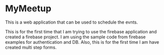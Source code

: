 # MyMeetup
This is a web application that can be used to schedule the evnts.

This is for the  first time that I am trying to use the firebase application and created a firebase project.
I am using the sample code from firebase examples for authentication and DB.
Also, this is for the first time I am have created multi step forms.
